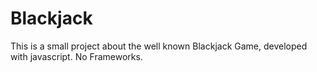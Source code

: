 # Blackjack
This is a small project about the well known Blackjack Game, developed with javascript. No Frameworks.
